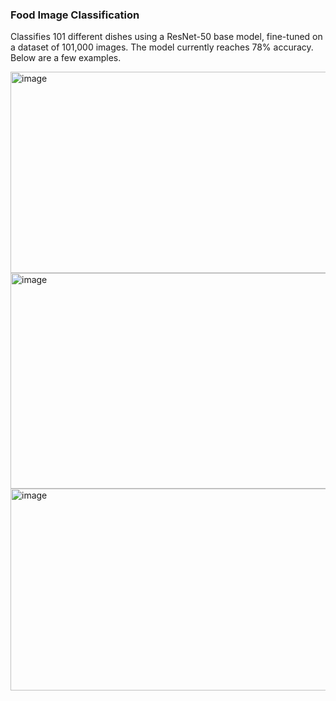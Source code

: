 ### Food Image Classification

Classifies 101 different dishes using a ResNet-50 base model, fine-tuned on a dataset of 101,000 images. The model currently reaches 78% accuracy. Below are a few examples.


<img width="735" height="322" alt="image" src="https://github.com/user-attachments/assets/1a774fb4-b24c-400c-a9f1-e01483e167dd" />

<img width="702" height="345" alt="image" src="https://github.com/user-attachments/assets/00e0806b-d233-4062-86e7-0513a7c524a7" />

<img width="673" height="323" alt="image" src="https://github.com/user-attachments/assets/6334d919-cbfb-484d-afcd-72b10cceb3ab" />

